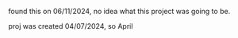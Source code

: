 found this on 06/11/2024, no idea what this project was going to be.

proj was created 04/07/2024, so April
